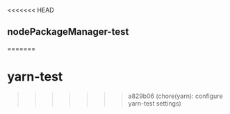 <<<<<<< HEAD
## nodePackageManager-test
=======
# yarn-test
>>>>>>> a829b06 (chore(yarn): configure yarn-test settings)
